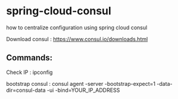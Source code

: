 # spring-cloud-consul
how to centralize configuration using spring cloud consul

Download consul :  https://www.consul.io/downloads.html

Commands:
-------------------------

Check IP : ipconfig


bootstrap consul : consul agent -server -bootstrap-expect=1 -data-dir=consul-data -ui -bind=YOUR_IP_ADDRESS
